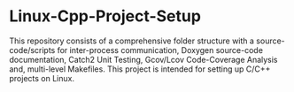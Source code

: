 # Linux-Cpp-Project-Setup
This repository consists of a comprehensive folder structure with a source-code/scripts for inter-process communication, Doxygen source-code documentation, Catch2 Unit Testing, Gcov/Lcov Code-Coverage Analysis and, multi-level Makefiles. This project is intended for setting up C/C++ projects on Linux.     
